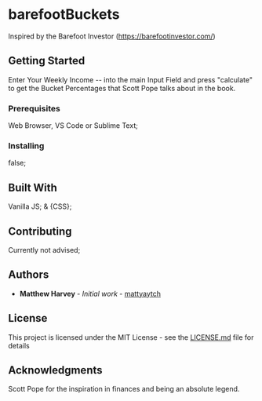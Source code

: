 # barefootBuckets

Inspired by the Barefoot Investor (https://barefootinvestor.com/)

## Getting Started

Enter Your Weekly Income -- into the main Input Field and press "calculate" to get the Bucket Percentages that Scott Pope talks about in the book.

### Prerequisites

Web Browser, VS Code or Sublime Text;

### Installing

false;

## Built With

Vanilla JS; <HTML> & {CSS};

## Contributing

Currently not advised;

## Authors

* **Matthew Harvey** - *Initial work* - [mattyaytch](https://github.com/mattyaytch)

## License

This project is licensed under the MIT License - see the [LICENSE.md](LICENSE.md) file for details

## Acknowledgments

Scott Pope for the inspiration in finances and being an absolute legend.
